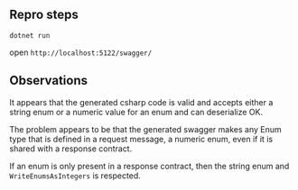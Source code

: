Repro steps
---

`dotnet run`

open `http://localhost:5122/swagger/`


Observations
---

It appears that the generated csharp code is valid and accepts either a string enum or a numeric value for an enum and can deserialize OK.

The problem appears to be that the generated swagger makes any Enum type that is defined in a request message, a numeric enum, even if it is shared with a response contract.

If an enum is only present in a response contract, then the string enum and `WriteEnumsAsIntegers` is respected.